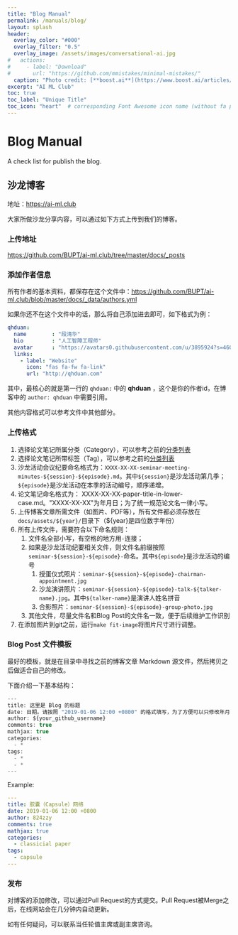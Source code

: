 ```yaml
---
title: "Blog Manual"
permalink: /manuals/blog/
layout: splash
header:
  overlay_color: "#000"
  overlay_filter: "0.5"
  overlay_image: /assets/images/conversational-ai.jpg
#   actions:
#     - label: "Download"
#       url: "https://github.com/mmistakes/minimal-mistakes/"
  caption: "Photo credit: [**boost.ai**](https://www.boost.ai/articles/2018/10/17/six-ways-conversational-ai-will-enhance-your-company)"
excerpt: "AI ML Club"
toc: true
toc_label: "Unique Title"
toc_icon: "heart"  # corresponding Font Awesome icon name (without fa prefix)
---
```


# Blog Manual

A check list for publish the blog.

## 沙龙博客

地址：<https://ai-ml.club>

大家所做沙龙分享内容，可以通过如下方式上传到我们的博客。

### 上传地址

<https://github.com/BUPT/ai-ml.club/tree/master/docs/_posts>

### 添加作者信息

所有作者的基本资料，都保存在这个文件中：<https://github.com/BUPT/ai-ml.club/blob/master/docs/_data/authors.yml>

如果你还不在这个文件中的话，那么将自己添加进去即可，如下格式为例：

```yml
qhduan:
  name        : "段清华"
  bio         : "人工智障工程师"
  avatar      : "https://avatars0.githubusercontent.com/u/3895924?s=460&v=4"
  links:
    - label: "Website"
      icon: "fas fa-fw fa-link"
      url: "http://qhduan.com"
```

其中，最核心的就是第一行的 `qhduan:` 中的 **qhduan** ，这个是你的作者id，在博客中的 `author: qhduan` 中需要引用。

其他内容格式可以参考文件中其他部分。

### 上传格式

1. 选择论文笔记所属分类（Category），可以参考之前的[分类列表](https://bupt.github.io/ai-ml.club/categories/)
1. 选择论文笔记所带标签（Tag），可以参考之前的[分类列表](https://bupt.github.io/ai-ml.club/tags/)
1. 沙龙活动会议纪要命名格式为：`XXXX-XX-XX-seminar-meeting-minutes-${session}-${episode}.md`。其中`${session}`是沙龙活动第几季；`${episode}`是沙龙活动在本季的活动编号，顺序递增。
1. 论文笔记命名格式为： XXXX-XX-XX-paper-title-in-lower-case.md。"XXXX-XX-XX"为年月日；为了统一规范论文名一律小写。
1. 上传博客文章所需文件（如图片、PDF等），所有文件都必须存放在`docs/assets/${year}/`目录下（${year}是四位数字年份）
1. 所有上传文件，需要符合以下命名规则：
    1. 文件名全部小写，有空格的地方用`-`连接；
    1. 如果是沙龙活动纪要相关文件，则文件名前缀按照`seminar-${session}-${episode}-`命名。其中`${episode}`是沙龙活动的编号
        1. 授蛋仪式照片：`seminar-${session}-${episode}-chairman-appointment.jpg`
        1. 沙龙演讲照片：`seminar-${session}-${episode}-talk-${talker-name}.jpg`。其中`${talker-name}`是演讲人姓名拼音
        1. 合影照片：`seminar-${session}-${episode}-group-photo.jpg`
    1. 其他文件，尽量文件名和Blog Post的文件名一致，便于后续维护工作识别
1. 在添加图片到git之前，运行`make fit-image`将图片尺寸进行调整。

### Blog Post 文件模板

最好的模板，就是在目录中寻找之前的博客文章 Markdown 源文件，然后拷贝之后做适合自己的修改。

下面介绍一下基本结构：

``` js
---
title: 这里是 Blog 的标题
date: 日期。请按照 "2019-01-06 12:00 +0800" 的格式填写，为了方便可以只修改年月日即可。
author: ${your_github_username}
comments: true
mathjax: true
categories:
  - *
tags:
  - *
  - *
---
```

Example:

```yaml
---
title: 胶囊（Capsule）网络
date: 2019-01-06 12:00 +0800
author: 824zzy
comments: true
mathjax: true
categories:
  - classicial paper
tags:
  - capsule
---
```

### 发布

对博客的添加修改，可以通过Pull Request的方式提交。Pull Request被Merge之后，在线网站会在几分钟内自动更新。

如有任何疑问，可以联系当任轮值主席或副主席咨询。